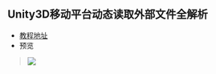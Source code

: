 ## Unity3D移动平台动态读取外部文件全解析  
* [教程地址](http://www.cnblogs.com/murongxiaopifu/p/4199541.html)  
* 预览  
> ![](https://github.com/XINCGer/Unity3DTraining/blob/master/NetWorkAndResources/MobilePlatformDynamicReadExternalFiles/Previews/1.png)  
